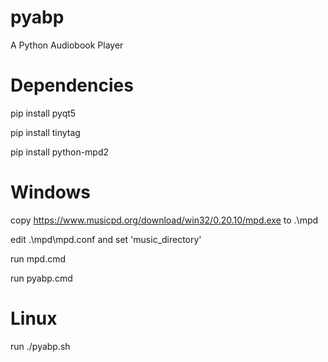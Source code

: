 # pyabp

A Python Audiobook Player

# Dependencies

pip install pyqt5

pip install tinytag

pip install python-mpd2

# Windows

copy https://www.musicpd.org/download/win32/0.20.10/mpd.exe to .\mpd

edit .\mpd\mpd.conf and set 'music_directory'

run mpd.cmd

run pyabp.cmd

# Linux

run ./pyabp.sh


